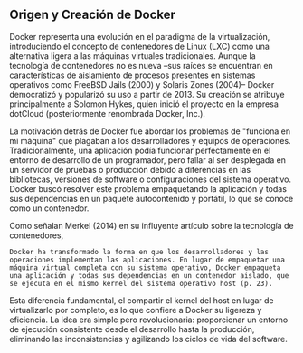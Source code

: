 ## Origen y Creación de Docker

Docker representa una evolución en el paradigma de la virtualización, introduciendo el concepto de contenedores de Linux (LXC) como una alternativa ligera a las máquinas virtuales tradicionales. Aunque la tecnología de contenedores no es nueva –sus raíces se encuentran en características de aislamiento de procesos presentes en sistemas operativos como FreeBSD Jails (2000) y Solaris Zones (2004)– Docker democratizó y popularizó su uso a partir de 2013. Su creación se atribuye principalmente a Solomon Hykes, quien inició el proyecto en la empresa dotCloud (posteriormente renombrada Docker, Inc.).

La motivación detrás de Docker fue abordar los problemas de "funciona en mi máquina" que plagaban a los desarrolladores y equipos de operaciones. Tradicionalmente, una aplicación podía funcionar perfectamente en el entorno de desarrollo de un programador, pero fallar al ser desplegada en un servidor de pruebas o producción debido a diferencias en las bibliotecas, versiones de software o configuraciones del sistema operativo. Docker buscó resolver este problema empaquetando la aplicación y todas sus dependencias en un paquete autocontenido y portátil, lo que se conoce como un contenedor.

Como señalan Merkel (2014) en su influyente artículo sobre la tecnología de contenedores,

    Docker ha transformado la forma en que los desarrolladores y las operaciones implementan las aplicaciones. En lugar de empaquetar una máquina virtual completa con su sistema operativo, Docker empaqueta una aplicación y todas sus dependencias en un contenedor aislado, que se ejecuta en el mismo kernel del sistema operativo host (p. 23).

Esta diferencia fundamental, el compartir el kernel del host en lugar de virtualizarlo por completo, es lo que confiere a Docker su ligereza y eficiencia. La idea era simple pero revolucionaria: proporcionar un entorno de ejecución consistente desde el desarrollo hasta la producción, eliminando las inconsistencias y agilizando los ciclos de vida del software.

